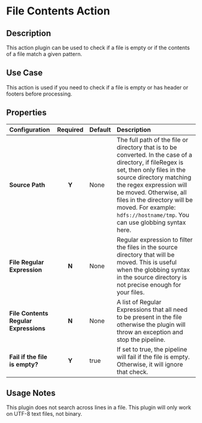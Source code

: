 # File Contents Action


Description
-----------
This action plugin can be used to check if a file is empty or if the
contents of a file match a given pattern.

Use Case
--------
This action is used if you need to check if a file is empty or has header or footers before processing.

Properties
----------
| Configuration | Required | Default | Description |
| :------------ | :------: | :------ | :---------- |
| **Source Path** | **Y** | None | The full path of the file or directory that is to be converted. In the case of a directory, if fileRegex is set, then only files in the source directory matching the regex expression will be moved. Otherwise, all files in the directory will be moved. For example: `hdfs://hostname/tmp`. You can use globbing syntax here. |
| **File Regular Expression** | **N** | None | Regular expression to filter the files in the source directory that will be moved. This is useful when the globbing syntax in the source directory is not precise enough for your files. |
| **File Contents Regular Expressions** | **N** | None| A list of Regular Expressions that all need to be present in the file otherwise the plugin will throw an exception and stop the pipeline. |
| **Fail if the file is empty?** | **Y** | true | If set to true, the pipeline will fail if the file is empty. Otherwise, it will ignore that check. |

Usage Notes
-----------

This plugin does not search across lines in a file. This plugin will only work on UTF-8 text files, not binary.